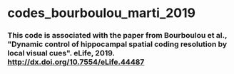 # codes_bourboulou_marti_2019

### This code is associated with the paper from Bourboulou et al., "Dynamic control of hippocampal spatial coding resolution by local visual cues". eLife, 2019. http://dx.doi.org/10.7554/eLife.44487
